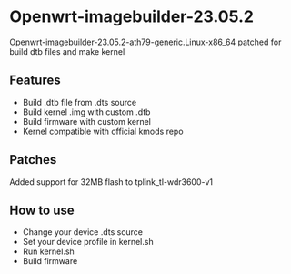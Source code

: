 # Openwrt-imagebuilder-23.05.2
 
Openwrt-imagebuilder-23.05.2-ath79-generic.Linux-x86_64 patched for build dtb files and make kernel
 
## Features 
 
- Build .dtb file from .dts source
- Build kernel .img with custom .dtb
- Build firmware with custom kernel
- Kernel compatible with official kmods repo



## Patches

Added support for 32MB flash to tplink_tl-wdr3600-v1

## How to use

- Change your device .dts source
- Set your device profile in kernel.sh 
- Run kernel.sh 
- Build firmware

